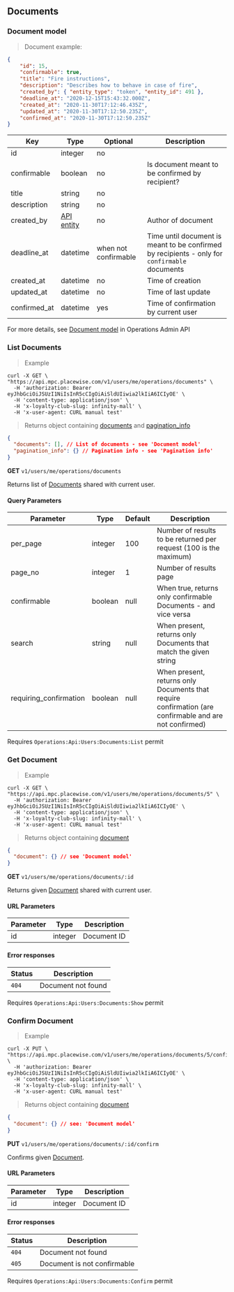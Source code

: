 ## <a name="operations-documents"></a> Documents

### <a name="operations-document-model"></a> Document model

> Document example:

```json
{
    "id": 15,
    "confirmable": true,
    "title": "Fire instructions",
    "description": "Describes how to behave in case of fire",
    "created_by": { "entity_type": "token", "entity_id": 491 },
    "deadline_at": "2020-12-15T15:43:32.000Z",
    "created_at": "2020-11-30T17:12:46.435Z",
    "updated_at": "2020-11-30T17:12:50.235Z",
    "confirmed_at": "2020-11-30T17:12:50.235Z"
}
```

Key | Type | Optional | Description
--------- | --------- | --------- | ---------
id | integer | no |
confirmable | boolean | no | Is document meant to be confirmed by recipient?
title | string | no |
description | string | no |
created_by | [API entity](#api-entity-model) | no | Author of document
deadline_at | datetime | when not confirmable | Time until document is meant to be confirmed by recipients - only for `confirmable` documents
created_at | datetime | no | Time of creation
updated_at | datetime | no | Time of last update
confirmed_at | datetime | yes| Time of confirmation by current user

For more details, see [Document model](#operations-admin-document-model) in Operations Admin API

### <a name="operations-list-documents"></a> List Documents

> Example

```shell
curl -X GET \
"https://api.mpc.placewise.com/v1/users/me/operations/documents" \
  -H 'authorization: Bearer eyJhbGciOiJSUzI1NiIsInR5cCIgOiAiSldUIiwia2lkIiA6ICIyOE' \
  -H 'content-type: application/json' \
  -H 'x-loyalty-club-slug: infinity-mall' \
  -H 'x-user-agent: CURL manual test'
```

> Returns object containing [documents](#operations-document-model) and [pagination_info](#pagination-model)

```json
{
  "documents": [], // List of documents - see 'Document model'
  "pagination_info": {} // Pagination info - see 'Pagination info'
}
````

**GET** `v1/users/me/operations/documents`

Returns list of [Documents](#operations-document-model) shared with current user.

#### Query Parameters

Parameter              | Type        | Default   | Description
--------------         | ----------- | --------- | -----------
per_page               | integer     | 100       | Number of results to be returned per request (100 is the maximum)
page_no                | integer     | 1         | Number of results page
confirmable            | boolean     | null      | When true, returns only confirmable Documents - and vice versa
search                 | string      | null      | When present, returns only Documents that match the given string
requiring_confirmation | boolean     | null      | When present, returns only Documents that require confirmation (are confirmable and are not confirmed)

<aside class="notice">
Requires <code>Operations:Api:Users:Documents:List</code> permit
</aside>

### <a name="operations-show-document"></a> Get Document

> Example

```shell
curl -X GET \
"https://api.mpc.placewise.com/v1/users/me/operations/documents/5" \
  -H 'authorization: Bearer eyJhbGciOiJSUzI1NiIsInR5cCIgOiAiSldUIiwia2lkIiA6ICIyOE' \
  -H 'content-type: application/json' \
  -H 'x-loyalty-club-slug: infinity-mall' \
  -H 'x-user-agent: CURL manual test'
```

> Returns object containing [document](#operations-document-model)

```json
{
  "document": {} // see 'Document model'
}
````

**GET** `v1/users/me/operations/documents/:id`

Returns given [Document](#operations-document-model) shared with current user.

#### URL Parameters

Parameter  | Type    | Description
---------- | --------| ------
id         | integer | Document ID

#### Error responses

Status    | Description
--------- | -----------
`404`     | Document not found

<aside class="notice">
Requires <code>Operations:Api:Users:Documents:Show</code> permit
</aside>

### <a name="operations-show-document"></a> Confirm Document

> Example

```shell
curl -X PUT \
"https://api.mpc.placewise.com/v1/users/me/operations/documents/5/confirm" \
  -H 'authorization: Bearer eyJhbGciOiJSUzI1NiIsInR5cCIgOiAiSldUIiwia2lkIiA6ICIyOE' \
  -H 'content-type: application/json' \
  -H 'x-loyalty-club-slug: infinity-mall' \
  -H 'x-user-agent: CURL manual test'
```

> Returns object containing [document](#operations-document-model)

```json
{
  "document": {} // see: 'Document model'
}
````

**PUT** `v1/users/me/operations/documents/:id/confirm`

Confirms given [Document](#operations-document-model).

#### URL Parameters

Parameter  | Type    | Description
---------- | --------| ------
id         | integer | Document ID

#### Error responses

Status    | Description
--------- | -----------
`404`     | Document not found
`405`     | Document is not confirmable

<aside class="notice">
Requires <code>Operations:Api:Users:Documents:Confirm</code> permit
</aside>
